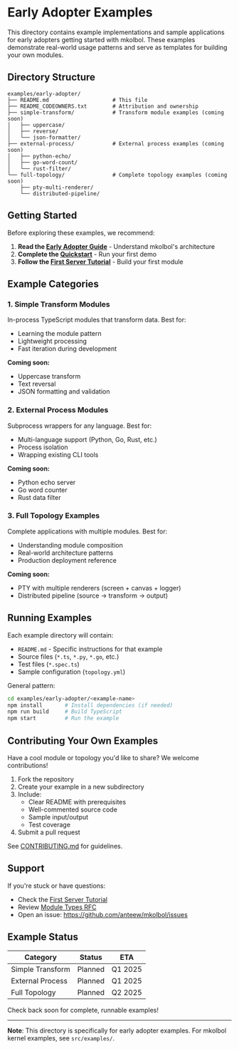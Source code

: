 # Early Adopter Examples

This directory contains example implementations and sample applications for early adopters getting started with mkolbol. These examples demonstrate real-world usage patterns and serve as templates for building your own modules.

## Directory Structure

```
examples/early-adopter/
├── README.md                    # This file
├── README_CODEOWNERS.txt        # Attribution and ownership
├── simple-transform/            # Transform module examples (coming soon)
│   ├── uppercase/
│   ├── reverse/
│   └── json-formatter/
├── external-process/            # External process examples (coming soon)
│   ├── python-echo/
│   ├── go-word-count/
│   └── rust-filter/
└── full-topology/               # Complete topology examples (coming soon)
    ├── pty-multi-renderer/
    └── distributed-pipeline/
```

## Getting Started

Before exploring these examples, we recommend:

1. **Read the [Early Adopter Guide](../../docs/devex/early-adopter-guide.md)** - Understand mkolbol's architecture
2. **Complete the [Quickstart](../../docs/devex/quickstart.md)** - Run your first demo
3. **Follow the [First Server Tutorial](../../docs/devex/first-server-tutorial.md)** - Build your first module

## Example Categories

### 1. Simple Transform Modules

In-process TypeScript modules that transform data. Best for:

- Learning the module pattern
- Lightweight processing
- Fast iteration during development

**Coming soon:**

- Uppercase transform
- Text reversal
- JSON formatting and validation

### 2. External Process Modules

Subprocess wrappers for any language. Best for:

- Multi-language support (Python, Go, Rust, etc.)
- Process isolation
- Wrapping existing CLI tools

**Coming soon:**

- Python echo server
- Go word counter
- Rust data filter

### 3. Full Topology Examples

Complete applications with multiple modules. Best for:

- Understanding module composition
- Real-world architecture patterns
- Production deployment reference

**Coming soon:**

- PTY with multiple renderers (screen + canvas + logger)
- Distributed pipeline (source → transform → output)

## Running Examples

Each example directory will contain:

- `README.md` - Specific instructions for that example
- Source files (`*.ts`, `*.py`, `*.go`, etc.)
- Test files (`*.spec.ts`)
- Sample configuration (`topology.yml`)

General pattern:

```bash
cd examples/early-adopter/<example-name>
npm install       # Install dependencies (if needed)
npm run build     # Build TypeScript
npm start         # Run the example
```

## Contributing Your Own Examples

Have a cool module or topology you'd like to share? We welcome contributions!

1. Fork the repository
2. Create your example in a new subdirectory
3. Include:
   - Clear README with prerequisites
   - Well-commented source code
   - Sample input/output
   - Test coverage
4. Submit a pull request

See [CONTRIBUTING.md](../../CONTRIBUTING.md) for guidelines.

## Support

If you're stuck or have questions:

- Check the [First Server Tutorial](../../docs/devex/first-server-tutorial.md)
- Review [Module Types RFC](../../docs/rfcs/stream-kernel/03-module-types.md)
- Open an issue: https://github.com/anteew/mkolbol/issues

## Example Status

| Category         | Status  | ETA     |
| ---------------- | ------- | ------- |
| Simple Transform | Planned | Q1 2025 |
| External Process | Planned | Q1 2025 |
| Full Topology    | Planned | Q2 2025 |

Check back soon for complete, runnable examples!

---

**Note**: This directory is specifically for early adopter examples. For mkolbol kernel examples, see `src/examples/`.
